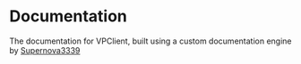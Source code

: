 # Documentation
The documentation for VPClient, built using a custom documentation engine by [Supernova3339](https://github.com/supernova3339)
